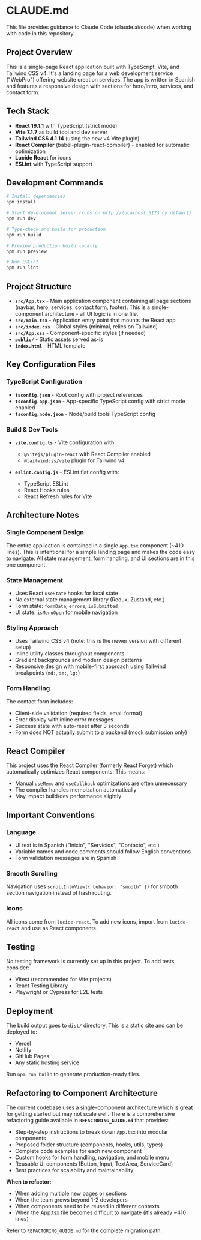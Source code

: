 # CLAUDE.md

This file provides guidance to Claude Code (claude.ai/code) when working with code in this repository.

## Project Overview

This is a single-page React application built with TypeScript, Vite, and Tailwind CSS v4. It's a landing page for a web development service ("WebPro") offering website creation services. The app is written in Spanish and features a responsive design with sections for hero/intro, services, and contact form.

## Tech Stack

- **React 19.1.1** with TypeScript (strict mode)
- **Vite 7.1.7** as build tool and dev server
- **Tailwind CSS 4.1.14** (using the new v4 Vite plugin)
- **React Compiler** (babel-plugin-react-compiler) - enabled for automatic optimization
- **Lucide React** for icons
- **ESLint** with TypeScript support

## Development Commands

```bash
# Install dependencies
npm install

# Start development server (runs on http://localhost:5173 by default)
npm run dev

# Type-check and build for production
npm run build

# Preview production build locally
npm run preview

# Run ESLint
npm run lint
```

## Project Structure

- **`src/App.tsx`** - Main application component containing all page sections (navbar, hero, services, contact form, footer). This is a single-component architecture - all UI logic is in one file.
- **`src/main.tsx`** - Application entry point that mounts the React app
- **`src/index.css`** - Global styles (minimal, relies on Tailwind)
- **`src/App.css`** - Component-specific styles (if needed)
- **`public/`** - Static assets served as-is
- **`index.html`** - HTML template

## Key Configuration Files

### TypeScript Configuration
- **`tsconfig.json`** - Root config with project references
- **`tsconfig.app.json`** - App-specific TypeScript config with strict mode enabled
- **`tsconfig.node.json`** - Node/build tools TypeScript config

### Build & Dev Tools
- **`vite.config.ts`** - Vite configuration with:
  - `@vitejs/plugin-react` with React Compiler enabled
  - `@tailwindcss/vite` plugin for Tailwind v4

- **`eslint.config.js`** - ESLint flat config with:
  - TypeScript ESLint
  - React Hooks rules
  - React Refresh rules for Vite

## Architecture Notes

### Single Component Design
The entire application is contained in a single `App.tsx` component (~410 lines). This is intentional for a simple landing page and makes the code easy to navigate. All state management, form handling, and UI sections are in this one component.

### State Management
- Uses React `useState` hooks for local state
- No external state management library (Redux, Zustand, etc.)
- Form state: `formData`, `errors`, `isSubmitted`
- UI state: `isMenuOpen` for mobile navigation

### Styling Approach
- Uses Tailwind CSS v4 (note: this is the newer version with different setup)
- Inline utility classes throughout components
- Gradient backgrounds and modern design patterns
- Responsive design with mobile-first approach using Tailwind breakpoints (`md:`, `sm:`, `lg:`)

### Form Handling
The contact form includes:
- Client-side validation (required fields, email format)
- Error display with inline error messages
- Success state with auto-reset after 3 seconds
- Form does NOT actually submit to a backend (mock submission only)

## React Compiler

This project uses the React Compiler (formerly React Forget) which automatically optimizes React components. This means:
- Manual `useMemo` and `useCallback` optimizations are often unnecessary
- The compiler handles memoization automatically
- May impact build/dev performance slightly

## Important Conventions

### Language
- UI text is in Spanish ("Inicio", "Servicios", "Contacto", etc.)
- Variable names and code comments should follow English conventions
- Form validation messages are in Spanish

### Smooth Scrolling
Navigation uses `scrollIntoView({ behavior: "smooth" })` for smooth section navigation instead of hash routing.

### Icons
All icons come from `lucide-react`. To add new icons, import from `lucide-react` and use as React components.

## Testing

No testing framework is currently set up in this project. To add tests, consider:
- Vitest (recommended for Vite projects)
- React Testing Library
- Playwright or Cypress for E2E tests

## Deployment

The build output goes to `dist/` directory. This is a static site and can be deployed to:
- Vercel
- Netlify
- GitHub Pages
- Any static hosting service

Run `npm run build` to generate production-ready files.

## Refactoring to Component Architecture

The current codebase uses a single-component architecture which is great for getting started but may not scale well. There is a comprehensive refactoring guide available in **`REFACTORING_GUIDE.md`** that provides:

- Step-by-step instructions to break down `App.tsx` into modular components
- Proposed folder structure (components, hooks, utils, types)
- Complete code examples for each new component
- Custom hooks for form handling, navigation, and mobile menu
- Reusable UI components (Button, Input, TextArea, ServiceCard)
- Best practices for scalability and maintainability

**When to refactor:**
- When adding multiple new pages or sections
- When the team grows beyond 1-2 developers
- When components need to be reused in different contexts
- When the App.tsx file becomes difficult to navigate (it's already ~410 lines)

Refer to `REFACTORING_GUIDE.md` for the complete migration path.
